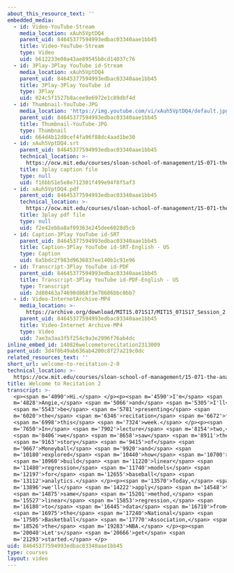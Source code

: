 ```yaml
---
about_this_resource_text: ''
embedded_media:
  - id: Video-YouTube-Stream
    media_location: xAuh5VptDQ4
    parent_uid: 84645377594993edbac03340aae1bb45
    title: Video-YouTube-Stream
    type: Video
    uid: b612233e08a43ae89545b8cd14037c76
  - id: 3Play-3Play YouTube id-Stream
    media_location: xAuh5VptDQ4
    parent_uid: 84645377594993edbac03340aae1bb45
    title: 3Play-3Play YouTube id
    type: 3Play
    uid: 024c5f1527b8acee9e6972e1c89dbf4d
  - id: Thumbnail-YouTube-JPG
    media_location: 'https://img.youtube.com/vi/xAuh5VptDQ4/default.jpg'
    parent_uid: 84645377594993edbac03340aae1bb45
    title: Thumbnail-YouTube-JPG
    type: Thumbnail
    uid: 664d4b12d0cef4fa96f88dc4aad1be30
  - id: xAuh5VptDQ4.srt
    parent_uid: 84645377594993edbac03340aae1bb45
    technical_location: >-
      https://ocw.mit.edu/courses/sloan-school-of-management/15-071-the-analytics-edge-spring-2017/linear-regression/playing-moneyball-in-the-nba-recitation/welcome-to-recitation-2-0/xAuh5VptDQ4.srt
    title: 3play caption file
    type: null
    uid: f16bb51e5e8e712301f499e94f8f5af3
  - id: xAuh5VptDQ4.pdf
    parent_uid: 84645377594993edbac03340aae1bb45
    technical_location: >-
      https://ocw.mit.edu/courses/sloan-school-of-management/15-071-the-analytics-edge-spring-2017/linear-regression/playing-moneyball-in-the-nba-recitation/welcome-to-recitation-2-0/xAuh5VptDQ4.pdf
    title: 3play pdf file
    type: null
    uid: f2e42ebba8af09363e245dee6028d5cb
  - id: Caption-3Play YouTube id-SRT
    parent_uid: 84645377594993edbac03340aae1bb45
    title: Caption-3Play YouTube id-SRT-English - US
    type: Caption
    uid: 6a5bdc2f983d9636837ee140b1c91e96
  - id: Transcript-3Play YouTube id-PDF
    parent_uid: 84645377594993edbac03340aae1bb45
    title: Transcript-3Play YouTube id-PDF-English - US
    type: Transcript
    uid: 2d80463a74698d868f3e78686bbc0bb7
  - id: Video-InternetArchive-MP4
    media_location: >-
      https://archive.org/download/MIT15.071S17/MIT15_071S17_Session_2.4.01_300k.mp4
    parent_uid: 84645377594993edbac03340aae1bb45
    title: Video-Internet Archive-MP4
    type: Video
    uid: 7ae3a3aa3f5f254c9a3e2996f76ab4dc
inline_embed_id: 140826welcometorecitation2313009
parent_uid: 3d4f0b49ab636ab4200c8f27a219c0dc
related_resources_text: ''
short_url: welcome-to-recitation-2-0
technical_location: >-
  https://ocw.mit.edu/courses/sloan-school-of-management/15-071-the-analytics-edge-spring-2017/linear-regression/playing-moneyball-in-the-nba-recitation/welcome-to-recitation-2-0
title: Welcome to Recitation 2
transcript: >-
  <p><span m='4090'>Hi.</span> </p><p><span m='4590'>I'm</span> <span
  m='4828'>Angie,</span> <span m='5066'>and</span> <span m='5305'>I'll</span>
  <span m='5543'>be</span> <span m='5781'>presenting</span> <span
  m='6020'>the</span> <span m='6346'>recitation</span> <span m='6672'>for</span>
  <span m='6998'>this</span> <span m='7324'>week.</span> </p><p><span
  m='7650'>In</span> <span m='7902'>lecture</span> <span m='8154'>two,</span>
  <span m='8406'>we</span> <span m='8658'>saw</span> <span m='8911'>the</span>
  <span m='9163'>story</span> <span m='9415'>of</span> <span
  m='9667'>Moneyball</span> <span m='9920'>and</span> <span
  m='10180'>explored</span> <span m='10440'>how</span> <span m='10700'>to</span>
  <span m='10960'>build</span> <span m='11220'>linear</span> <span
  m='11480'>regression</span> <span m='11740'>models</span> <span
  m='12197'>for</span> <span m='12655'>baseball</span> <span
  m='13112'>analytics.</span> </p><p><span m='13570'>Today,</span> <span
  m='13896'>we'll</span> <span m='14222'>apply</span> <span m='14548'>the</span>
  <span m='14875'>same</span> <span m='15201'>method,</span> <span
  m='15527'>linear</span> <span m='15853'>regression,</span> <span
  m='16180'>to</span> <span m='16445'>data</span> <span m='16710'>from</span>
  <span m='16975'>the</span> <span m='17240'>National</span> <span
  m='17505'>Basketball</span> <span m='17770'>Association,</span> <span
  m='18526'>the</span> <span m='19283'>NBA.</span> </p><p><span
  m='20040'>Let's</span> <span m='20666'>get</span> <span
  m='21293'>started.</span> </p>
uid: 84645377594993edbac03340aae1bb45
type: courses
layout: video
---
```

